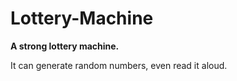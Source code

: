 # Lottery-Machine
**A strong lottery machine.**

It can generate random numbers, even read it aloud.
